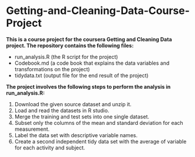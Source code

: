 # Getting-and-Cleaning-Data-Course-Project

**This is a course project for the coursera Getting and Cleaning Data project. The repository contains the following files:**

* run_analysis.R (the R script for the project)
* Codebook.md (a code book that explains the data variables and transformations on the project)
* tidydata.txt (output file for the end result of the project)

**The project involves the following steps to perform the analysis in run_analysis.R:**

1. Download the given source dataset and unzip it.
2. Load and read the datasets in R studio.
3. Merge the training and test sets into one single dataset. 
4. Subset only the columns of the mean and standard deviation for each measurement.
5. Label the data set with descriptive variable names.
6. Create a second independent tidy data set with the average of variable for each activity and subject.
